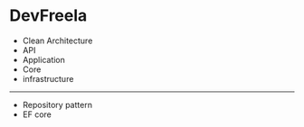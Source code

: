 # DevFreela

- Clean Architecture
- API
- Application
- Core
- infrastructure
---
- Repository pattern
- EF core
